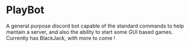# PlayBot
 A general purpose discord bot capable of the standard commands to help mantain a server, and also the ability to start some GUI based games. Currently has BlackJack, with more to come !
